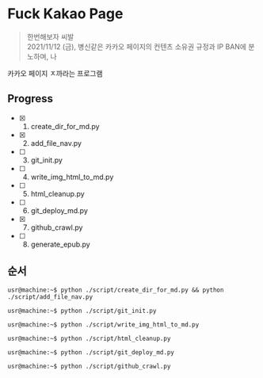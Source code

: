 # Fuck Kakao Page

> 한번해보자 씨발  
> 2021/11/12 (금), 병신같은 카카오 페이지의 컨텐츠 소유권 규정과 IP BAN에 분노하며, 나

카카오 페이지 ㅈ까라는 프로그램

## Progress

- [X] 1. create_dir_for_md.py
- [X] 2. add_file_nav.py
- [ ] 3. git_init.py
- [ ] 4. write_img_html_to_md.py
- [ ] 5. html_cleanup.py
- [ ] 6. git_deploy_md.py
- [X] 7. github_crawl.py
- [ ] 8. generate_epub.py

## 순서

```console 
usr@machine:~$ python ./script/create_dir_for_md.py && python ./script/add_file_nav.py

usr@machine:~$ python ./script/git_init.py

usr@machine:~$ python ./script/write_img_html_to_md.py

usr@machine:~$ python ./script/html_cleanup.py

usr@machine:~$ python ./script/git_deploy_md.py

usr@machine:~$ python ./script/github_crawl.py

```

